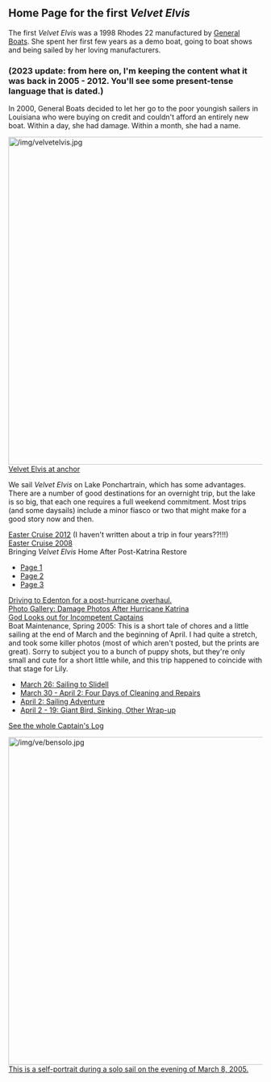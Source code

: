 
<h2>Home Page for the first <i>Velvet Elvis</i></h2>

The first _Velvet Elvis_ was a 1998 Rhodes 22 manufactured by <a href="http://www.generalboats.com/http___www.generalboats.com/home.html" target="_blank">General Boats</a>.  She spent her first few years as a demo boat, going to boat shows and being sailed by her loving manufacturers.

<h3>(2023 update:  from here on, I'm keeping the content what it was back in 2005 - 2012.  You'll see some present-tense language that is dated.)</h3>

In 2000, General Boats decided to let her go to the poor youngish sailers in Louisiana who were buying on credit and couldn't afford an entirely new boat.  Within a day, she had damage.  Within a month, she had a name.

<a class="lightview centered" href="/img/velvetelvis.jpg" data-lightview-caption="Velvet Elvis at anchor" data-lightview-group="group1"><img src="/img/velvetelvis.jpg" alt="/img/velvetelvis.jpg" width="650px"><br><span class="caption">Velvet Elvis at anchor</span></a>


We sail _Velvet Elvis_ on Lake Ponchartrain, which has some advantages.  There are a number of good destinations for an overnight trip, but the lake is so big, that each one requires a full weekend commitment.  Most trips (and some daysails) include a minor fiasco or two that might make for a good story now and then.

<div class="list-of-links"><a href="/velvet-elvis/rhodes-22/easter-cruise-2012">Easter Cruise 2012</a> (I haven't written about a trip in four years??!!!)</div>	
<div class="list-of-links"><a href="/velvet-elvis/rhodes-22/easter-cruise-2008">Easter Cruise 2008</a></div>
<div class="list-of-links">Bringing <i>Velvet Elvis</i> Home After Post-Katrina Restore<ul class="compact">
    <li><a href="/velvet-elvis/rhodes-22/bringing-velvet-elvis-home-1">Page 1</a></li>
    <li><a href="/velvet-elvis/rhodes-22/bringing-velvet-elvis-home-2">Page 2</a></li>
    <li><a href="/velvet-elvis/rhodes-22/bringing-velvet-elvis-home-3">Page 3</a></li>
<ul></div>
<div class="list-of-links"><a href="/velvet-elvis/rhodes-22/the-road-to-edenton">Driving to Edenton for a post-hurricane overhaul.</a></div>
<div class="list-of-links"><a href="/gal/14" target="_blank">Photo Gallery:  Damage Photos After Hurricane Katrina</a></div>
<div class="list-of-links"><a href="/velvet-elvis/rhodes-22/the-fool-captain">God Looks out for Incompetent Captains</a></div>


<div class="list-of-links">Boat Maintenance, Spring 2005:  This is a short tale of chores and a little sailing at the end of March and the beginning of April.  I had quite a stretch, and took some killer photos (most of which aren't posted, but the prints are great).  Sorry to subject you to a bunch of puppy shots, but they're only small and cute for a short little while, and this trip happened to coincide with that stage for Lily.<ul class="compact">
    <li><a href="/velvet-elvis/rhodes-22/spring-2005-1">March 26:  Sailing to Slidell</a></li>
    <li><a href="/velvet-elvis/rhodes-22/spring-2005-2">March 30 - April 2:  Four Days of Cleaning and Repairs</a></li>
    <li><a href="/velvet-elvis/rhodes-22/spring-2005-3">April 2:  Sailing Adventure</a></li>
    <li><a href="/velvet-elvis/rhodes-22/spring-2005-4">April 2 - 19:  Giant Bird, Sinking, Other Wrap-up</a></li>
</ul></div>

<div class="list-of-links"><a href="/velvet-elvis/rhodes-22/captains-log">See the whole Captain's Log</a></div>

			
<a class="lightview centered" href="/img/ve/bensolo.jpg" data-lightview-caption="This is a self-portrait during a solo sail on the evening of March 8, 2005." data-lightview-group="group1"><img src="/img/ve/bensolo.jpg" alt="/img/ve/bensolo.jpg" width="650px"><br><span class="caption">This is a self-portrait during a solo sail on the evening of March 8, 2005.</span></a>
